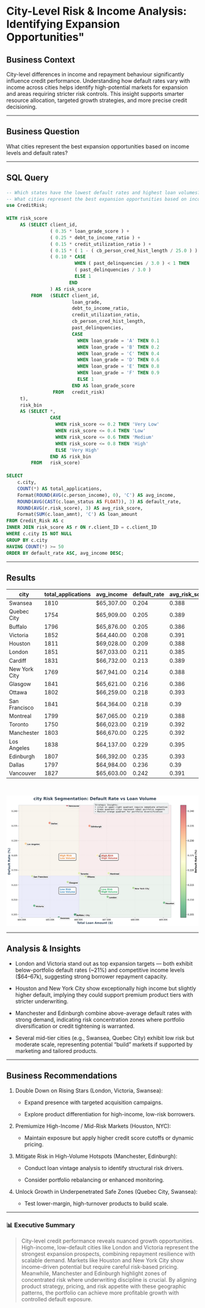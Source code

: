 # City-Level Risk & Income Analysis: Identifying Expansion Opportunities"

## **Business Context**

City-level differences in income and repayment behaviour significantly influence credit performance. Understanding how default rates vary with income across cities helps identify high-potential markets for expansion and areas requiring stricter risk controls. This insight supports smarter resource allocation, targeted growth strategies, and more precise credit decisioning.

---

## **Business Question**

What cities represent the best expansion opportunities based on income levels and default rates?

---

## **SQL Query**

```sql
-- Which states have the lowest default rates and highest loan volumes?
-- What cities represent the best expansion opportunities based on income levels and default rates?
use CreditRisk;

WITH risk_score
     AS (SELECT client_id,
                ( 0.35 * loan_grade_score ) + 
                ( 0.25 * debt_to_income_ratio ) +
                ( 0.15 * credit_utilization_ratio ) + 
                ( 0.15 * ( 1 - ( cb_person_cred_hist_length / 25.0 ) ) ) + 
                ( 0.10 * CASE
                         WHEN ( past_delinquencies / 3.0 ) < 1 THEN
                         ( past_delinquencies / 3.0 )
                         ELSE 1
                       END 
                ) AS risk_score
         FROM   (SELECT client_id,
                        loan_grade,
                        debt_to_income_ratio,
                        credit_utilization_ratio,
                        cb_person_cred_hist_length,
                        past_delinquencies,
                        CASE
                          WHEN loan_grade = 'A' THEN 0.1
                          WHEN loan_grade = 'B' THEN 0.2
                          WHEN loan_grade = 'C' THEN 0.4
                          WHEN loan_grade = 'D' THEN 0.6
                          WHEN loan_grade = 'E' THEN 0.8
                          WHEN loan_grade = 'F' THEN 0.9
                          ELSE 1
                        END AS loan_grade_score
                 FROM   credit_risk)
     t),
     risk_bin
     AS (SELECT *,
                CASE
                  WHEN risk_score <= 0.2 THEN 'Very Low'
                  WHEN risk_score <= 0.4 THEN 'Low'
                  WHEN risk_score <= 0.6 THEN 'Medium'
                  WHEN risk_score <= 0.8 THEN 'High'
                  ELSE 'Very High'
                END AS risk_bin
         FROM   risk_score)

SELECT 
    c.city,
    COUNT(*) AS total_applications,
    Format(ROUND(AVG(c.person_income), 0), 'C') AS avg_income,
    ROUND(AVG(CAST(c.loan_status AS FLOAT)), 3) AS default_rate,
    ROUND(AVG(r.risk_score), 3) AS avg_risk_score,
    Format(SUM(c.loan_amnt), 'C') AS loan_amount
FROM Credit_Risk AS c
INNER JOIN risk_score AS r ON r.client_ID = c.client_ID
WHERE c.city IS NOT NULL
GROUP BY c.city
HAVING COUNT(*) >= 50
ORDER BY default_rate ASC, avg_income DESC;
```

---

## **Results**

| **city**  | **total_applications** | **avg_income** | **default_rate**| **avg_risk_score**| **loan_amount**
| ---------- | --------------------- | -------------------- |---------|-------|--------
|Swansea| 1810| $65,307.00| 0.204| 0.388| $16,886,800.00
|Quebec City| 1754| $65,909.00 |0.205| 0.389| $16,749,975.00
|Buffalo| 1796| $65,876.00| 0.205 |0.386| $17,344,825.00
|Victoria| 1852| $64,440.00| 0.208| 0.391| $17,782,675.00
|Houston| 1811| $69,028.00 |0.209| 0.388| $17,663,450.00
|London| 1851| $67,033.00| 0.211| 0.385| $17,720,125.00
|Cardiff| 1831| $66,732.00 |0.213| 0.389| $17,409,600.00
|New York City| 1769 |$67,941.00| 0.214| 0.388| $16,965,075.00
|Glasgow| 1841| $65,621.00| 0.216 |0.386| $17,340,075.00
|Ottawa| 1802| $66,259.00| 0.218 |0.393| $17,325,050.00
|San Francisco| 1841| $64,364.00 |0.218 |0.39| $17,189,600.00
|Montreal| 1799| $67,065.00| 0.219| 0.388| $17,602,425.00
|Toronto| 1750 |$66,023.00| 0.219 |0.392| $16,994,975.00
|Manchester| 1803| $66,670.00| 0.225| 0.392| $17,759,550.00
|Los Angeles |1838 |$64,137.00 |0.229| 0.395| $17,351,050.00
|Edinburgh| 1807| $66,392.00 |0.235| 0.393| $17,642,200.00
|Dallas| 1797| $64,984.00 |0.236| 0.39| $17,152,300.00
|Vancouver |1827 |$65,603.00 |0.242 |0.391| $17,496,550.00

</br>

![alt text](/Visualizations/Geographic%20Analysis/city_risk_analysis.png)

---

## **Analysis & Insights**

* London and Victoria stand out as top expansion targets — both exhibit below-portfolio default rates (~21%) and competitive income levels ($64–67k), suggesting strong borrower repayment capacity.

* Houston and New York City show exceptionally high income but slightly higher default, implying they could support premium product tiers with stricter underwriting.

* Manchester and Edinburgh combine above-average default rates with strong demand, indicating risk concentration zones where portfolio diversification or credit tightening is warranted.

* Several mid-tier cities (e.g., Swansea, Quebec City) exhibit low risk but moderate scale, representing potential “build” markets if supported by marketing and tailored products.

---

## **Business Recommendations**

1. Double Down on Rising Stars (London, Victoria, Swansea):
    * Expand presence with targeted acquisition campaigns.

    * Explore product differentiation for high-income, low-risk borrowers.

2. Premiumize High-Income / Mid-Risk Markets (Houston, NYC):

    * Maintain exposure but apply higher credit score cutoffs or dynamic pricing.

3. Mitigate Risk in High-Volume Hotspots (Manchester, Edinburgh):

    * Conduct loan vintage analysis to identify structural risk drivers.

    * Consider portfolio rebalancing or enhanced monitoring.

4. Unlock Growth in Underpenetrated Safe Zones (Quebec City, Swansea):

    * Test lower-margin, high-turnover products to build scale.

---

### 📊 Executive Summary

> City-level credit performance reveals nuanced growth opportunities. High-income, low-default cities like London and Victoria represent the strongest expansion prospects, combining repayment resilience with scalable demand. Markets like Houston and New York City show income-driven potential but require careful risk-based pricing. Meanwhile, Manchester and Edinburgh highlight zones of concentrated risk where underwriting discipline is crucial. By aligning product strategy, pricing, and risk appetite with these geographic patterns, the portfolio can achieve more profitable growth with controlled default exposure.
